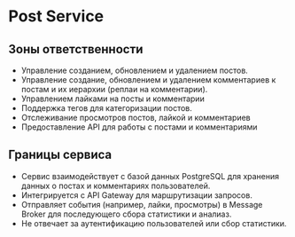 # Post Service

## Зоны ответственности
- Управление созданием, обновлением и удалением постов.
- Управление создание, обновлением и удалением комментариев к постам и их иерархии (реплаи на комментарии).
- Управлением лайками на посты и комментарии
- Поддержка тегов для категоризации постов.
- Отслеживание просмотров постов, лайкой и комментариев
- Предоставление API для работы с постами и комментариями

## Границы сервиса
- Сервис взаимодействует с базой данных PostgreSQL для хранения данных о постах и комментариях пользователей.
- Интегрируется с API Gateway для маршрутизации запросов.
- Отправляет события (например, лайки, просмотры) в Message Broker для последующего сбора статистики и аналиаз.
- Не отвечает за аутентификацию пользователей или сбор статистики.
